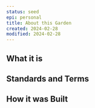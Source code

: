 ```yaml
---
status: seed
epi: personal
title: About this Garden
created: 2024-02-28
modified: 2024-02-28
---
```


## What it is

## Standards and Terms

## How it was Built